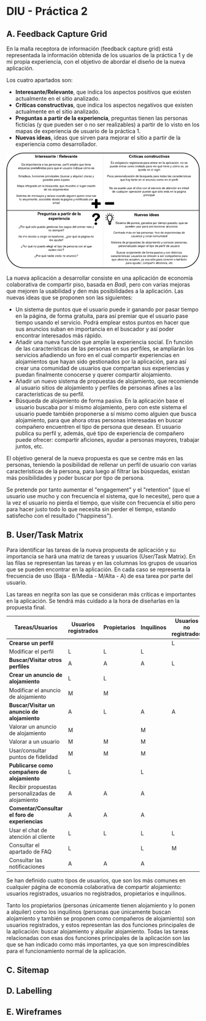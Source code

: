 # DIU - Práctica 2

## A. Feedback Capture Grid

En la malla receptora de información (feedback capture grid) está representada la información obtenida de los usuarios de la práctica 1 y de mi propia experiencia, con el objetivo de abordar el diseño de la nueva aplicación.

Los cuatro apartados son:

- **Interesante/Relevante**, que indica los aspectos positivos que existen actualmente en el sitio analizado.
- **Críticas constructivas**, que indica los aspectos negativos que existen actualmente en el sitio analizado.
- **Preguntas a partir de la experiencia**, preguntas tienen las personas ficticias (y que pueden ser o no ser realizables) a partir de lo visto en los mapas de experiencia de usuario de la práctica 1.
- **Nuevas ideas**, ideas que sirven para mejorar el sitio a partir de la experiencia como desarrollador.

![](./feedbackcapturegrid.png)

La nueva aplicación a desarrollar consiste en una aplicación de economía colaborativa de compartir piso, basada en *Badi*, pero con varias mejoras que mejoren la usabilidad y den más posibilidades a la aplicación. Las nuevas ideas que se proponen son las siguientes:

- Un sistema de puntos que el usuario puede ir ganando por pasar tiempo en la página, de forma gratuita, para así premiar que el usuario pase tiempo usando el servicio. Podrá emplear estos puntos en hacer que sus anuncios suban en importancia en el buscador y así poder encontrar interesados más rápido.
- Añadir una nueva función que amplie la experiencia social. En función de las características de las personas en sus perfiles, se ampliarán los servicios añadiendo un foro en el cual compartir experiencias en alojamientos que hayan sido gestionados por la aplicación, para así crear una comunidad de usuarios que compartan sus experiencias y puedan finalmente conocerse y querer compartir alojamiento.
- Añadir un nuevo sistema de propuestas de alojamiento, que recomiende al usuario sitios de alojamiento y perfiles de personas afines a las características de su perfil.
- Búsqueda de alojamiento de forma pasiva. En la aplicación base el usuario buscaba por sí mismo alojamiento, pero con este sistema el usuario puede también proponerse a sí mismo como alguien que busca alojamiento, para que ahora otras personas interesadas en buscar compañero encuentren el tipo de persona que desean. El usuario publica su perfil y, además, qué tipo de experiencia de compañero puede ofrecer: compartir aficiones, ayudar a personas mayores, trabajar juntos, etc.

El objetivo general de la nueva propuesta es que se centre más en las personas, teniendo la posibilidad de rellenar un perfil de usuario con varias características de la persona, para luego al filtrar las búsquedas, existan más posibilidades y poder buscar por tipo de persona.

Se pretende por tanto aumentar el "engagement" y el "retention" (que el usuario use mucho y con frecuencia el sistema, que lo necesite), pero que a la vez el usuario no pierda el tiempo, que visite con frecuencia el sitio pero para hacer justo todo lo que necesita sin perder el tiempo, estando satisfecho con el resultado ("happiness").

##       B. User/Task Matrix

Para identificar las tareas de la nueva propuesta de aplicación y su importancia se hará una matriz de tareas y usuarios (User/Task Matrix). En las filas se representan las tareas y en las columnas los grupos de usuarios que se pueden encontrar en la aplicación. En cada caso se representa la frecuencia de uso (Baja - B/Media - M/Alta - A) de esa tarea por parte del usuario. 

Las tareas en negrita son las que se consideran más críticas e importantes en la aplicación. Se tendrá más cuidado a la hora de diseñarlas en la propuesta final.

| Tareas/Usuarios                                  | Usuarios registrados | __Propietarios__ | __Inquilinos__ | Usuarios no registrados |
| ------------------------------------------------ | -------------------- | ---------------- | -------------- | ----------------------- |
| **Crearse un perfil**                            |                      |                  |                | L                       |
| Modificar el perfil                              | L                    | L                | L              |                         |
| **Buscar/Visitar otros perfiles**                | A                    | A                | A              | L                       |
| **Crear un anuncio de alojamiento**              | L                    | L                |                |                         |
| Modificar el anuncio de alojamiento              | M                    | M                |                |                         |
| **Buscar/Visitar un anuncio de alojamiento**     | A                    | L                | A              | A                       |
| Valorar un anuncio de alojamiento                | M                    |                  | M              |                         |
| Valorar a un usuario                             | M                    | M                | M              |                         |
| Usar/consultar puntos de fidelidad               | M                    | M                | M              |                         |
| **Publicarse como compañero de alojamiento**     | L                    |                  | L              |                         |
| Recibir propuestas personalizadas de alojamiento | A                    | A                | A              |                         |
| **Comentar/Consultar el foro de experiencias**   | A                    | A                | A              |                         |
| Usar el chat de atención al cliente              | L                    | L                | L              | L                       |
| Consultar el apartado de FAQ                     | L                    |                  | L              | M                       |
| Consultar las notificaciones                     | A                    | A                | A              |                         |

Se han definido cuatro tipos de usuarios, que son los más comunes en cualquier página de economía colaborativa de compartir alojamiento: usuarios registrados, usuarios no registrados, propietarios e inquilinos. 

Tanto los propietarios (personas únicamente tienen alojamiento y lo ponen a alquiler) como los inquilinos (personas que únicamente buscan alojamiento y también se proponen como compañeros de alojamiento) son usuarios registrados, y estos representan las dos funciones principales de la aplicación: buscar alojamiento y alquilar alojamiento. Todas las tareas relacionadas con esas dos funciones principales de la aplicación son las que se han indicado como más importantes, ya que son imprescindibles para el funcionamiento normal de la aplicación.

## C. Sitemap

## D. Labelling

## E. Wireframes

